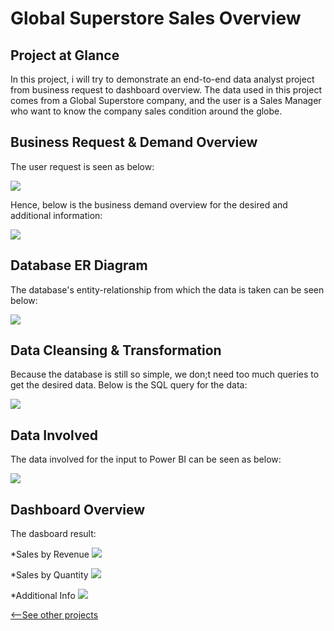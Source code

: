 # Global Superstore Sales Overview
 
## Project at Glance
In this project, i will try to demonstrate an end-to-end data analyst project from business request to dashboard overview. The data used in this project comes from a Global Superstore company, and the user is a Sales Manager who want to know the company sales condition around the globe.

## Business Request & Demand Overview
The user request is seen as below:

![](/images/bizdem.jpeg)

Hence, below is the business demand overview for the desired and additional information:

![](/images/bizreq.jpeg)

## Database ER Diagram
The database's entity-relationship from which the data is taken can be seen below:

![](/images/gstore_edr.jpeg)

## Data Cleansing & Transformation
Because the database is still so simple, we don;t need too much queries to get the desired data. Below is the SQL query for the data:

![](/images/SQL.jpeg)

## Data Involved
The data involved for the input to Power BI can be seen as below:

![](/images/datamodel.jpeg)

## Dashboard Overview
The dasboard result:

*Sales by Revenue
![](/images/sales_rev.jpeg)

*Sales by Quantity
![](/images/sales_qty.jpeg)

*Additional Info
![](/images/addition.jpeg)


[<--See other projects](raihanfirdausx.github.io)

